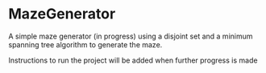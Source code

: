 # MazeGenerator
A simple maze generator (in progress) using a disjoint set and
a minimum spanning tree algorithm to generate the maze.

Instructions to run the project will be added when further progress is made
